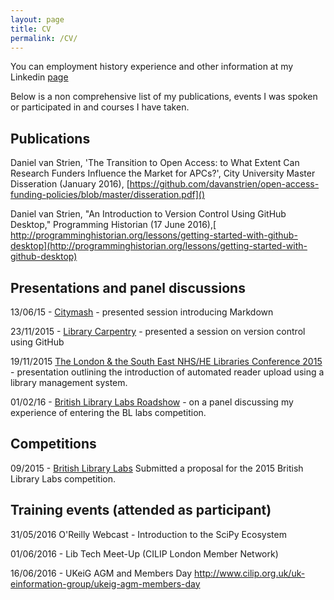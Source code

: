 ```yaml
---
layout: page
title: CV
permalink: /CV/
---
```


You can employment history experience and other information at my Linkedin [page](https://uk.linkedin.com/in/danielvanstrien)

Below is a non comprehensive list of my publications, events I was spoken or participated in and courses I have taken. 

## Publications

Daniel van Strien, 'The Transition to Open Access: to What Extent Can Research Funders Influence the Market for APCs?', City University Master Disseration (January 2016), [https://github.com/davanstrien/open-access-funding-policies/blob/master/disseration.pdf]() 

Daniel van Strien, "An Introduction to Version Control Using GitHub Desktop," Programming Historian (17 June 2016),[ http://programminghistorian.org/lessons/getting-started-with-github-desktop](http://programminghistorian.org/lessons/getting-started-with-github-desktop) 

## Presentations and panel discussions

13/06/15 - [Citymash](http://citymash.github.io) -  presented session introducing Markdown 

23/11/2015 - [Library Carpentry](https://librarycarpentry.github.io/) - presented a session on version control using GitHub 

19/11/2015 [The London & the South East NHS/HE Libraries Conference 2015](http://www.londonlinks.nhs.uk/2015-events/november/london-and-south-east-nhs-he-libraries-conference) - presentation outlining the introduction of automated reader upload using a library management system. 

01/02/16 - [British Library Labs Roadshow](http://www.city.ac.uk/news/2016/jan/city-to-host-british-library-labs-roadshow) - on a panel discussing my experience of entering the BL labs competition.  

## Competitions
09/2015 - [British Library Labs](http://labs.bl.uk/Teaching+the+library+of+the+future+engaging+researchers+in+new+approaches+to+utilising+digital+collections.) Submitted a proposal for the 2015 British Library Labs competition. 

## Training events (attended as participant)

31/05/2016 O'Reilly Webcast - Introduction to the SciPy Ecosystem

01/06/2016 - Lib Tech Meet-Up (CILIP London Member Network)

16/06/2016 -  UKeiG AGM and Members Day http://www.cilip.org.uk/uk-einformation-group/ukeig-agm-members-day





 
